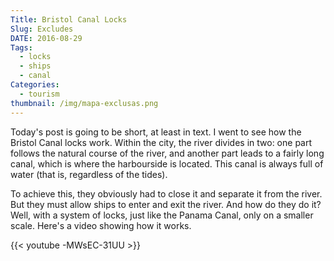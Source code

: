 ```yaml
---
Title: Bristol Canal Locks
Slug: Excludes
DATE: 2016-08-29
Tags: 
  - locks
  - ships
  - canal
Categories:
  - tourism
thumbnail: /img/mapa-exclusas.png
---
```


Today's post is going to be short, at least in text. I went to see how
the Bristol Canal locks work. Within the city, the river divides in
two: one part follows the natural course of the river, and another
part leads to a fairly long canal, which is where the harbourside is
located. This canal is always full of water (that is, regardless of
the tides).

To achieve this, they obviously had to close it and separate it from
the river. But they must allow ships to enter and exit the river. And
how do they do it? Well, with a system of locks, just like the Panama
Canal, only on a smaller scale. Here's a video showing how it works.

{{< youtube -MWsEC-31UU >}}
